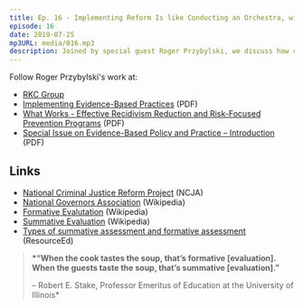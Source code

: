 ```yaml
---
title: Ep. 16 - Implementing Reform Is like Conducting an Orchestra, with Roger Przybylski
episode: 16
date: 2019-07-25
mp3URL: media/016.mp3
description: Joined by special guest Roger Przybylski, we discuss how complex it is to actually implement criminal justice reform policies.
---
```


Follow Roger Przybylski's work at:

- [RKC Group](http://www.rkcgroup.org)
- [Implementing Evidence-Based Practices](/public/media/016-implementing-evidence-based-practices.pdf) (PDF)
- [What Works - Effective Recidivism Reduction and Risk-Focused Prevention Programs](/public/media/016-what-works.pdf) (PDF)
- [Special Issue on Evidence-Based Policy and Practice – Introduction](/public/media/016-special-issue-intro.pdf) (PDF)

## Links

- [National Criminal Justice Reform Project](https://www.ncja.org/ncja/policy/criminal-justice-reform/national-criminal-justice-reform-project) (NCJA)
- [National Governors Association](https://en.wikipedia.org/wiki/National_Governors_Association) (Wikipedia)
- [Formative Evalutation](https://en.wikipedia.org/wiki/Formative_assessment) (Wikipedia)
- [Summative Evaluation](https://en.wikipedia.org/wiki/Summative_assessment) (Wikipedia)
- [Types of summative assessment and formative assessment](https://resourced.prometheanworld.com/types-of-summative-formative-assessment/) (ResourceEd)

> **\*“When the cook tastes the soup, that’s formative [evaluation]. When the guests taste the soup, that’s summative [evaluation].”**
>
> – Robert E. Stake, Professor Emeritus of Education at the University of Illinois\*
